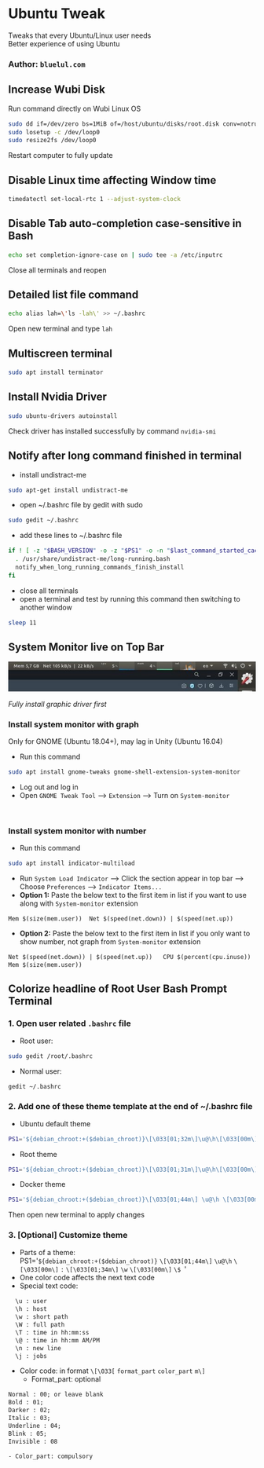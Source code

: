 # Ubuntu Tweak
Tweaks that every Ubuntu/Linux user needs  
Better experience of using Ubuntu  

### Author: `bluelul.com`
  
## Increase Wubi Disk
Run command directly on Wubi Linux OS
```bash
sudo dd if=/dev/zero bs=1MiB of=/host/ubuntu/disks/root.disk conv=notrunc oflag=append count=2048
sudo losetup -c /dev/loop0
sudo resize2fs /dev/loop0
```
Restart computer to fully update

## Disable Linux time affecting Window time
```bash
timedatectl set-local-rtc 1 --adjust-system-clock
```

## Disable Tab auto-completion case-sensitive in Bash
```bash
echo set completion-ignore-case on | sudo tee -a /etc/inputrc
```
Close all terminals and reopen

## Detailed list file command
```bash
echo alias lah=\'ls -lah\' >> ~/.bashrc
```
Open new terminal and type `lah`

## Multiscreen terminal
```bash
sudo apt install terminator
```

## Install Nvidia Driver
```bash
sudo ubuntu-drivers autoinstall
```
Check driver has installed successfully by command `nvidia-smi`

## Notify after long command finished in terminal
- install undistract-me
```bash
sudo apt-get install undistract-me
```
- open ~/.bashrc file by gedit with sudo
```bash
sudo gedit ~/.bashrc
```
- add these lines to ~/.bashrc file
```bash
if ! [ -z "$BASH_VERSION" -o -z "$PS1" -o -n "$last_command_started_cache" ]; then
  . /usr/share/undistract-me/long-running.bash
  notify_when_long_running_commands_finish_install
fi
```
- close all terminals
- open a terminal and test by running this command then switching to another window
```bash
sleep 11
```

## System Monitor live on Top Bar
<p align="center"><img src="/asset/SysMonBar.jpg"/></p>
  
*Fully install graphic driver first*

### Install system monitor with graph 
Only for GNOME (Ubuntu 18.04+), may lag in Unity (Ubuntu 16.04)
- Run this command
```bash
sudo apt install gnome-tweaks gnome-shell-extension-system-monitor
```
- Log out and log in
- Open `GNOME Tweak Tool` --> `Extension` --> Turn on `System-monitor`

<br/>

### Install system monitor with number
- Run this command
```bash
sudo apt install indicator-multiload
```
- Run `System Load Indicator` --> Click the section appear in top bar --> Choose `Preferences` --> `Indicator Items...` 
- **Option 1:** Paste the below text to the first item in list if you want to use along with `System-monitor` extension
```
Mem $(size(mem.user))  Net $(speed(net.down)) | $(speed(net.up))
```
- **Option 2:** Paste the below text to the first item in list if you only want to show number, not graph from `System-monitor` extension
```
Net $(speed(net.down)) | $(speed(net.up))   CPU $(percent(cpu.inuse))   Mem $(size(mem.user))
```


## Colorize headline of Root User Bash Prompt Terminal
### 1. Open user related `.bashrc` file
- Root user:
```bash
sudo gedit /root/.bashrc
```
- Normal user:
```bash
gedit ~/.bashrc
```
### 2. Add one of these theme template at the end of ~/.bashrc file
- Ubuntu default theme  
```bash
PS1='${debian_chroot:+($debian_chroot)}\[\033[01;32m\]\u@\h\[\033[00m\]:\[\033[01;34m\]\w\[\033[00m\]\$ '
```
- Root theme
```bash
PS1='${debian_chroot:+($debian_chroot)}\[\033[01;31m\]\u@\h\[\033[00m\]:\[\033[01;34m\]\w\[\033[00m\]\$ '
```
- Docker theme
```bash
PS1='${debian_chroot:+($debian_chroot)}\[\033[01;44m\] \u@\h \[\033[00m\]:\[\033[01;34m\]\w\[\033[00m\]\$ '
```
Then open new terminal to apply changes

### 3. [Optional] Customize theme
<!-- <details>
  <summary>Expand</summary> -->
  - Parts of a theme:  
    PS1='`${debian_chroot:+($debian_chroot)}` `\[\033[01;44m\]` ` \u@\h ` `\[\033[00m\]` `:` `\[\033[01;34m\]` `\w` `\[\033[00m\]` `\$ `'  
  - One color code affects the next text code
  - Special text code:
  ```
    \u : user
    \h : host
    \w : short path
    \W : full path
    \T : time in hh:mm:ss
    \@ : time in hh:mm AM/PM
    \n : new line
    \j : jobs
  ```
  - Color code: in format `\[\033[` `format_part` `color_part` `m\]`
    - Format_part: optional
  ```
  Normal : 00; or leave blank
  Bold : 01;
  Darker : 02;
  Italic : 03;
  Underline : 04;
  Blink : 05;
  Invisible : 08
  ```
    - Color_part: compulsory
  
<!-- </details> -->
